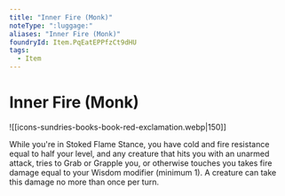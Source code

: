 ```yaml
---
title: "Inner Fire (Monk)"
noteType: ":luggage:"
aliases: "Inner Fire (Monk)"
foundryId: Item.PqEatEPPfzCt9dHU
tags:
  - Item
---
```


# Inner Fire (Monk)
![[icons-sundries-books-book-red-exclamation.webp|150]]

While you're in Stoked Flame Stance, you have cold and fire resistance equal to half your level, and any creature that hits you with an unarmed attack, tries to Grab or Grapple you, or otherwise touches you takes fire damage equal to your Wisdom modifier (minimum 1). A creature can take this damage no more than once per turn.
